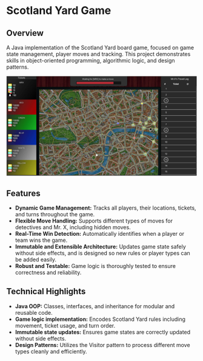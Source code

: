 # Scotland Yard Game


## Overview

A Java implementation of the Scotland Yard board game, focused on game state management, player moves and tracking. This project demonstrates skills in object-oriented programming, algorithmic logic, and design patterns.

![UI of Scotland Yard game](images/UIofScotlandYard.png)


## Features
- **Dynamic Game Management:** Tracks all players, their locations, tickets, and turns throughout the game.  
- **Flexible Move Handling:** Supports different types of moves for detectives and Mr. X, including hidden moves.  
- **Real-Time Win Detection:** Automatically identifies when a player or team wins the game.
- **Immutable and Extensible Architecture:** Updates game state safely without side effects, and is designed so new rules or player types can be added easily.  
- **Robust and Testable:** Game logic is thoroughly tested to ensure correctness and reliability.

## Technical Highlights 
- **Java OOP:** Classes, interfaces, and inheritance for modular and reusable code.
- **Game logic implementation:** Encodes Scotland Yard rules including movement, ticket usage, and turn order.
- **Immutable state updates:** Ensures game states are correctly updated without side effects.
- **Design Patterns:** Utilizes the Visitor pattern to process different move types cleanly and efficiently.



